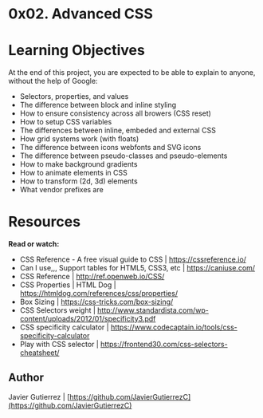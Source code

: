 # 0x02. Advanced CSS

# Learning Objectives
At the end of this project, you are expected to be able to explain to anyone, without the help of Google:

* Selectors, properties, and values
* The difference between block and inline styling
* How to ensure consistency across all browers (CSS reset)
* How to setup CSS variables
* The differences between inline, embeded and external CSS
* How grid systems work (with floats)
* The difference between icons webfonts and SVG icons
* The difference between pseudo-classes and pseudo-elements
* How to make background gradients
* How to animate elements in CSS
* How to transform (2d, 3d) elements
* What vendor prefixes are

# Resources
**Read or watch:**

* CSS Reference - A free visual guide to CSS | https://cssreference.io/
* Can I use,,, Support tables for HTML5, CSS3, etc | https://caniuse.com/
* CSS Reference | http://ref.openweb.io/CSS/
* CSS Properties | HTML Dog | https://htmldog.com/references/css/properties/
* Box Sizing | https://css-tricks.com/box-sizing/
* CSS Selectors weight | http://www.standardista.com/wp-content/uploads/2012/01/specificity3.pdf
* CSS specificity calculator | https://www.codecaptain.io/tools/css-specificity-calculator
* Play with CSS selector | https://frontend30.com/css-selectors-cheatsheet/


## Author

Javier Gutierrez  | [https://github.com/JavierGutierrezC](https://github.com/JavierGutierrezC)